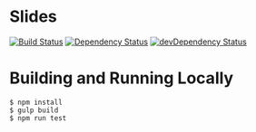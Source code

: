 # Slides

[![Build Status](https://travis-ci.org/gauntface/slides.svg?branch=master)](https://travis-ci.org/gauntface/slides) [![Dependency Status](https://david-dm.org/gauntface/slides.svg)](https://david-dm.org/gauntface/slides) [![devDependency Status](https://david-dm.org/gauntface/slides/dev-status.svg)](https://david-dm.org/gauntface/slides?type=dev)

# Building and Running Locally

```shell
$ npm install
$ gulp build
$ npm run test
```
